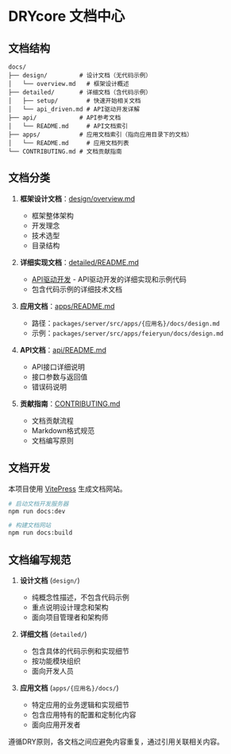 # DRYcore 文档中心

## 文档结构

```
docs/
├── design/         # 设计文档（无代码示例）
│   └── overview.md   # 框架设计概述
├── detailed/       # 详细文档（含代码示例）
│   ├── setup/        # 快速开始相关文档
│   └── api_driven.md # API驱动开发详解
├── api/            # API参考文档
│   └── README.md     # API文档索引
├── apps/           # 应用文档索引（指向应用目录下的文档）
│   └── README.md     # 应用文档列表
└── CONTRIBUTING.md # 文档贡献指南
```

## 文档分类

1. **框架设计文档**：[design/overview.md](design/overview.md)
   - 框架整体架构
   - 开发理念
   - 技术选型
   - 目录结构

2. **详细实现文档**：[detailed/README.md](detailed/README.md)
   - [API驱动开发](detailed/api_driven.md) - API驱动开发的详细实现和示例代码
   - 包含代码示例的详细技术文档

3. **应用文档**：[apps/README.md](apps/README.md)
   - 路径：`packages/server/src/apps/{应用名}/docs/design.md`
   - 示例：`packages/server/src/apps/feieryun/docs/design.md`

4. **API文档**：[api/README.md](api/README.md)
   - API接口详细说明
   - 接口参数与返回值
   - 错误码说明

5. **贡献指南**：[CONTRIBUTING.md](CONTRIBUTING.md)
   - 文档贡献流程
   - Markdown格式规范
   - 文档编写原则

## 文档开发

本项目使用 [VitePress](https://vitepress.dev/) 生成文档网站。

```bash
# 启动文档开发服务器
npm run docs:dev

# 构建文档网站
npm run docs:build
```

## 文档编写规范

1. **设计文档** (`design/`)
   - 纯概念性描述，不包含代码示例
   - 重点说明设计理念和架构
   - 面向项目管理者和架构师

2. **详细文档** (`detailed/`)
   - 包含具体的代码示例和实现细节
   - 按功能模块组织
   - 面向开发人员

3. **应用文档** (`apps/{应用名}/docs/`)
   - 特定应用的业务逻辑和实现细节
   - 包含应用特有的配置和定制化内容
   - 面向应用开发者

遵循DRY原则，各文档之间应避免内容重复，通过引用关联相关内容。 